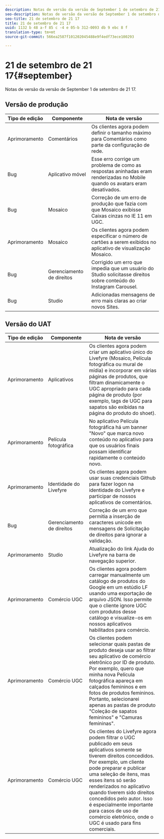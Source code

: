 ```yaml
---
description: Notas de versão da versão de September 1 de setembro de 21 17.
seo-description: Notas de versão da versão de September 1 de setembro de 21 17.
seo-title: 21 de setembro de 21 17
title: 21 de setembro de 21 17
uuid: 1132 b 48 a-f 85 c -4 e 05-b 312-0093 db 9 ebc 8 f
translation-type: tm+mt
source-git-commit: 566ea2587f101202045488e9f4edf73ece100293

---
```



# 21 de setembro de 21 17{#september}

Notas de versão da versão de September 1 de setembro de 21 17.

## Versão de produção

| **Tipo de edição** | **Componente** | **Nota de versão** |
|---|---|---|
| Aprimoramento | Comentários | Os clientes agora podem definir o tamanho máximo para Comentários como parte da configuração de rede. |
| Bug | Aplicativo móvel | Esse erro corrige um problema de como as respostas aninhadas eram renderizadas no Mobile quando os avatars eram desativados. |
| Bug | Mosaico | Correção de um erro de produção que fazia com que Mosaico exibisse Caixas cinzas no IE 11 em UGC. |
| Aprimoramento | Mosaico | Os clientes agora podem especificar o número de cartões a serem exibidos no aplicativo de visualização Mosaico. |
| Bug | Gerenciamento de direitos | Corrigido um erro que impedia que um usuário do Studio solicitasse direitos sobre conteúdo do Instagram Carousel. |
| Bug | Studio | Adicionadas mensagens de erro mais claras ao criar novos Sites. |

## Versão do UAT

| **Tipo de edição** | **Componente** | **Nota de versão** |
|---|---|---|
| Aprimoramento | Aplicativos | Os clientes agora podem criar um aplicativo único do Livefyre (Mosaico, Película fotográfica ou mural de mídia) e incorporar em várias páginas de produtos, que filtram dinamicamente o UGC apropriado para cada página de produto (por exemplo, tags de UGC para sapatos são exibidas na página do produto do shoet). |
| Aprimoramento | Película fotográfica | No aplicativo Película fotográfica há um banner "Novo" que marca novo conteúdo no aplicativo para que os usuários finais possam identificar rapidamente o conteúdo novo. |
| Aprimoramento | Identidade do Livefyre | Os clientes agora podem usar suas credenciais Github para fazer logon na identidade do Livefyre e participar de nossos aplicativos de comentários. |
| Bug | Gerenciamento de direitos | Correção de um erro que permitia a inserção de caracteres unicode em mensagens de Solicitação de direitos para ignorar a validação. |
| Aprimoramento | Studio | Atualização do link Ajuda do Livefyre na barra de navegação superior. |
| Aprimoramento | Comércio UGC | Os clientes agora podem carregar manualmente um catálogo de produtos do Google em um estúdio LF usando uma exportação de arquivo JSON. Isso permite que o cliente ignore UGC com produtos desse catálogo e visualize-os em nossos aplicativos habilitados para comércio. |
| Aprimoramento | Comércio UGC | Os clientes podem selecionar quais pastas de produto deseja usar ao filtrar seu aplicativo de comércio eletrônico por ID de produto. Por exemplo, quero que minha nova Película fotográfica apareça em calçados femininos e em fotos de produtos femininos. Portanto, selecionarei apenas as pastas de produto "Coleção de sapatos femininos" e "Camuras femininas". |
| Aprimoramento | Comércio UGC | Os clientes do Livefyre agora podem filtrar o UGC publicado em seus aplicativos somente se tiverem direitos concedidos. Por exemplo, um cliente pode preparar e publicar uma seleção de itens, mas esses itens só serão renderizados no aplicativo quando tiverem sido direitos concedidos pelo autor. Isso é especialmente importante para casos de uso de comércio eletrônico, onde o UGC é usado para fins comerciais. |

